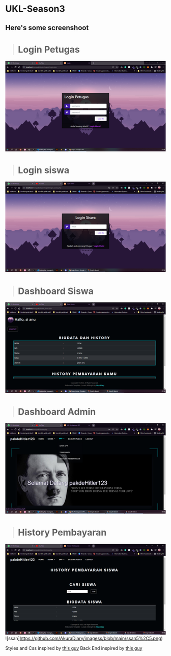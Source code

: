 # UKL-Season3
## Here's some screenshoot

># Login Petugas
![ssan](https://github.com/AkuraDiary/imagess/blob/main/ssan1.png)

># Login siswa
![ssan](https://github.com/AkuraDiary/imagess/blob/main/ssan2.png)

> # Dashboard Siswa
![ssan](https://github.com/AkuraDiary/imagess/blob/main/ssan3.png)

> # Dashboard Admin
![ssan](https://github.com/AkuraDiary/imagess/blob/main/ssan4.png)

> # History Pembayaran
![ssan](https://github.com/AkuraDiary/imagess/blob/main/ssan5.png)
![ssan]https://github.com/AkuraDiary/imagess/blob/main/ssan5%2C5.png)

Styles and Css inspired by [this guy](https://github.com/PanGami)
Back End inspired by [this guy](https://jaringscript.blogspot.com/2020/03/bagian-01-pembahasan-soal-ukk-spp.html)
